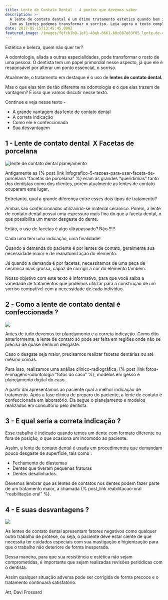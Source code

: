 ```yaml
---
title: Lente de Contato Dental - 4 pontos que devemos saber
description: >-
  A lente de contato dental é um ótimo tratamento estético quando bem indicado.
  Com as lentes podemos transformar o sorriso. Leia agora o texto completo.
date: 2017-05-15T13:45:45.000Z
featured_image: /images/fefcb1b9-1ef1-40eb-8661-b0c087e83f05_lente-de-contato-dental.jpg
---
```


Estética e beleza, quem não quer ter? 

A odontologia, aliada a outras especialidades, pode transformar o rosto de uma pessoa. O dentista tem um papel primordial nesse aspecto, já que ele é responsável por alterar um ponto essencial, o sorriso. 

Atualmente, o tratamento em destaque é o uso de **lentes de contato dental.** 

Mas o que elas têm de tão diferente na odontologia e o que elas trazem de vantagem? É isso que vamos discutir nesse texto. 

Continue e veja nesse texto -

*   A grande vantagem das lente de contato dental
*   A correta indicação
*   Como ele é confeccionada
*   Sua desvantagem

1 - Lente de contato dental  X Facetas de porcelana
---------------------------------------------------

![lente de contato dental planejamento](/images/286efc3d-7fae-44d4-8bdd-35892863a73c_lente-de-contato-dente.jpg) 

Antigamente as {% post_link infografico-5-razoes-para-usar-faceta-de-porcelana "facetas de porcelana" %} eram as grandes “queridinhas" tanto dos dentistas como dos clientes, porém atualmente as lentes de contato ocuparam este lugar. 

Entretanto, qual a grande diferença entre esses dois tipos de tratamento? 

Ambas são confeccionadas utilizando-se material cerâmico. Porém, a lente de contato dental possui uma espessura mais fina do que a faceta dental, o que possibilita um menor desgaste do dente. 

Então, o uso de facetas é algo ultrapassado? Não !!!!! 

Cada uma tem uma indicação, uma finalidade! 

Quando a demanda do paciente é por lentes de contato, geralmente sua necessidade maior é de reanatomização do elemento. 

Já quando a demanda é por facetas, necessitamos de uma peça de cerâmica mais grossa, capaz de corrigir a cor do elemento também. 

Nosso objetivo com este texto é informativo, para que você saiba a variedade de tratamentos que podemos utilizar para a construção de um sorriso compatível com a necessidade de cada indivíduo.

2 - Como a lente de contato dental é confeccionada ?
----------------------------------------------------

![](/images/c4447f8c-d8ef-47c7-8a98-9622b4fb33a7_lente-de-contato-dental-dúvidas.jpg) 

Antes de tudo devemos ter planejamento e a correta indicação. Como dito anteriormente, a lente de contato só pode ser feita em regiões onde não se precisa de quase nenhum desgaste. 

Caso o desgate seja maior, precisamos realizar facetas dentárias ou até mesmo coroas. 

Para isso, realizamos uma análise clínico-radiográfica, {% post_link fotos-e-imagens-odontologia "fotos do caso" %}, modelos em gesso e planejamento digital do caso. 

A partir dai apresentamos ao paciente qual a melhor indicação de tratamento. Após a fase clínica de preparo do paciente, a lente de contato é confeccionada em laboratório. Ela segue o planejamento e modelos realizados em consultório pelo dentista.

3 - E qual seria a correta indicação ?
--------------------------------------

Esse trabalho é indicado quando temos um dente com formato diferente ou fora de posição, o que ocasiona um incomodo ao paciente. 

Assim, a lente de contato dental é usada em procedimentos que demandam pouco desgaste de superfície, tais como :

*   Fechamento de diastemas
*   Dentes que tiveram pequenas fraturas
*   Dentes desalinhados.

Devemos lembrar que as lentes de contatos nos dentes podem fazer parte de um tratamento maior, a chamada {% post_link reabilitacao-oral "reabilitação oral" %}.

4 - E suas desvantagens ?
-------------------------

![](/images/83ccbeab-da3f-43de-b42c-177fef8e511b_lente-de-contato-dental-desvantagens.jpg) 

As lentes de contato dental apresentam fatores negativos como qualquer outro trabalho de prótese, ou seja, o paciente deve estar ciente de que necessita ter cuidados especiais com sua mastigação e higienização para que o trabalho não deteriore de forma inesperada. 

Dessa maneira, para que sua resistência e estética não sejam comprometidas, é importante que sejam realizadas revisões periódicas com o dentista. 

Assim qualquer situação adversa pode ser corrigida de forma precoce e o tratamento continuará satisfatório. 

Att,
Davi Frossard
